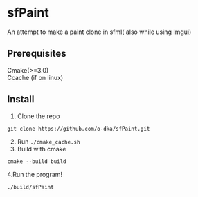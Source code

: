 # sfPaint
An attempt to make a paint clone in sfml( also while using Imgui)
## Prerequisites 
Cmake(>=3.0)\
Ccache (if on linux)
## Install
1. Clone the repo
```
git clone https://github.com/o-dka/sfPaint.git
```
2. Run 
```./cmake_cache.sh```
3. Build with cmake 
```
cmake --build build
```
4.Run the program!
```
./build/sfPaint
```
